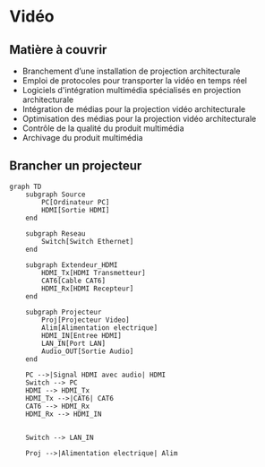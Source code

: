 # Vidéo

## Matière à couvrir 

* Branchement d’une installation de projection architecturale
* Emploi de protocoles pour transporter la vidéo en temps réel
* Logiciels d'intégration multimédia spécialisés en projection architecturale
* Intégration de médias pour la projection vidéo architecturale
* Optimisation des médias pour la projection vidéo architecturale
* Contrôle de la qualité du produit multimédia
* Archivage du produit multimédia


## Brancher un projecteur

```mermaid
graph TD
    subgraph Source
        PC[Ordinateur PC]
        HDMI[Sortie HDMI]
    end

    subgraph Reseau
        Switch[Switch Ethernet]
    end

    subgraph Extendeur_HDMI
        HDMI_Tx[HDMI Transmetteur]
        CAT6[Cable CAT6]
        HDMI_Rx[HDMI Recepteur]
    end

    subgraph Projecteur
        Proj[Projecteur Video]
        Alim[Alimentation electrique]
        HDMI_IN[Entree HDMI]
        LAN_IN[Port LAN]
        Audio_OUT[Sortie Audio]
    end

    PC -->|Signal HDMI avec audio| HDMI
    Switch --> PC
    HDMI --> HDMI_Tx
    HDMI_Tx -->|CAT6| CAT6
    CAT6 --> HDMI_Rx
    HDMI_Rx --> HDMI_IN


    Switch --> LAN_IN

    Proj -->|Alimentation electrique| Alim

```